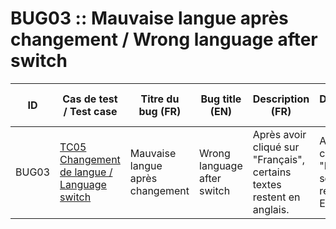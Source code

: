BUG03 :: Mauvaise langue après changement / Wrong language after switch
=======================================================================

| ID    | Cas de test / Test case                     | Titre du bug (FR)                | Bug title (EN)              | Description (FR)                                                       | Description (EN)                                          | Gravité / Severity | Statut / Status |
|-------|---------------------------------------------|----------------------------------|-----------------------------|------------------------------------------------------------------------|-----------------------------------------------------------|--------------------|-----------------|
| BUG03 | [TC05 Changement de langue / Language switch](../tests/tc05.md) | Mauvaise langue après changement | Wrong language after switch | Après avoir cliqué sur "Français", certains textes restent en anglais. | After clicking "Français", some labels remain in English. | Moyenne / Medium   | Ouvert / Open   |
